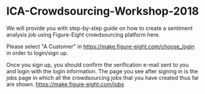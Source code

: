 # ICA-Crowdsourcing-Workshop-2018

We will provide you with step-by-step guide on how to create a sentiment analysis job using Figure-Eight crowdsourcing platform here.

Please select "A Customer" in https://make.figure-eight.com/choose_login in order to login/sign up.

Once you sign up, you should confirm the verification e-mail sent to you and login with the login information. The page you see after signing in is the jobs page in which all the crowdsourcing jobs that you have created thus far are shown. https://make.figure-eight.com/jobs



